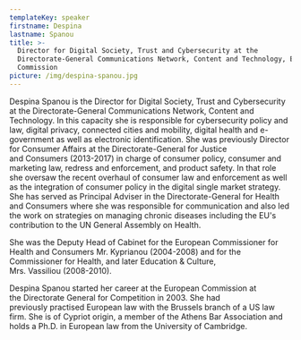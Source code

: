```yaml
---
templateKey: speaker
firstname: Despina
lastname: Spanou
title: >-
  Director for Digital Society, Trust and Cybersecurity at the
  Directorate-General Communications Network, Content and Technology, European
  Commission
picture: /img/despina-spanou.jpg
---
```

Despina Spanou is the Director for Digital Society, Trust and Cybersecurity at the Directorate-General Communications Network, Content and Technology. In this capacity she is responsible for cybersecurity policy and law, digital privacy, connected cities and mobility, digital health and e-government as well as electronic identification. She was previously Director for Consumer Affairs at the Directorate-General for Justice and Consumers (2013-2017) in charge of consumer policy, consumer and marketing law, redress and enforcement, and product safety. In that role she oversaw the recent overhaul of consumer law and enforcement as well as the integration of consumer policy in the digital single market strategy. She has served as Principal Adviser in the Directorate-General for Health and Consumers where she was responsible for communication and also led the work on strategies on managing chronic diseases including the EU's contribution to the UN General Assembly on Health.

She was the Deputy Head of Cabinet for the European Commissioner for Health and Consumers Mr. Kyprianou (2004-2008) and for the Commissioner for Health, and later Education & Culture, Mrs. Vassiliou (2008-2010). 

Despina Spanou started her career at the European Commission at the Directorate General for Competition in 2003. She had previously practised European law with the Brussels branch of a US law firm. She is of Cypriot origin, a member of the Athens Bar Association and holds a Ph.D. in European law from the University of Cambridge.

